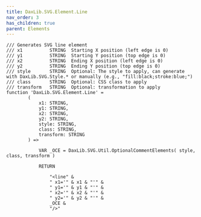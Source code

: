 ```yaml
---
title: DaxLib.SVG.Element.Line
nav_order: 3
has_children: true
parent: Elements
---
```


	/// Generates SVG line element
	/// x1			STRING	Starting X position (left edge is 0)
	/// y1			STRING	Starting Y position (top edge is 0)
	/// x2			STRING	Ending X position (left edge is 0)
	/// y2			STRING	Ending Y position (top edge is 0)
	/// style		STRING	Optional: The style to apply, can generate with DaxLib.SVG.Style.* or manually (e.g., "fill:black;stroke:blue;")
	/// class		STRING	Optional: CSS class to apply
	/// transform	STRING	Optional: transformation to apply
	function 'DaxLib.SVG.Element.Line' =
			(
				x1: STRING,
				y1: STRING,
				x2: STRING,
				y2: STRING,
				style: STRING,
				class: STRING,
				transform: STRING
			) =>  
				
				VAR _OCE = DaxLib.SVG.Util.OptionalCommentElements( style, class, transform )

				RETURN

					"<line" &
					" x1='" & x1 & "'" &
					" y1='" & y1 & "'" &
					" x2='" & x2 & "'" &
					" y2='" & y2 & "'" &
					_OCE & 
					"/>"
